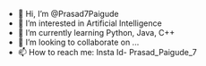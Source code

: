 - 👋 Hi, I’m @Prasad7Paigude
- 👀 I’m interested in Artificial Intelligence
- 🌱 I’m currently learning Python, Java, C++
- 💞️ I’m looking to collaborate on ...
- 📫 How to reach me: Insta Id- Prasad_Paigude_7

<!---
Prasad7Paigude/Prasad7Paigude is a ✨ special ✨ repository because its `README.md` (this file) appears on your GitHub profile.
You can click the Preview link to take a look at your changes.
--->
